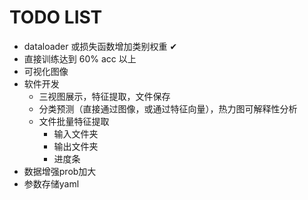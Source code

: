 # TODO LIST

- dataloader 或损失函数增加类别权重 ✔
- 直接训练达到 60% acc 以上
- 可视化图像
- 软件开发
  - 三视图展示，特征提取，文件保存
  - 分类预测（直接通过图像，或通过特征向量），热力图可解释性分析
  - 文件批量特征提取
    - 输入文件夹
    - 输出文件夹
    - 进度条
- 数据增强prob加大
- 参数存储yaml